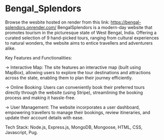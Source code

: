 # Bengal_Splendors

Browse the wesbite hosted on render from this link: https://bengal-splendors.onrender.com/
BengalSplendors is a modern-day website that promotes tourism in the picturesque state of West Bengal, India. Offering a curated selection of 9 hand-picked tours, ranging from cultural experiences to natural wonders, the website aims to entice travellers and adventurers alike.

Key Features and Functionalities:

-> Interactive Map: The site features an interactive map (built using MapBox), allowing users to explore the tour destinations and attractions across the state, enabling them to plan their journey efficiently.

-> Online Booking: Users can conveniently book their preferred tours directly through the website (using Stripe), streamlining the booking process and making it hassle-free.

-> User Management: The website incorporates a user dashboard, empowering travellers to manage their bookings, review itineraries, and update their account details with ease.

Tech Stack: Node.js, Express.js, MongoDB, Mongoose, HTML, CSS, Javascript, Pug.
